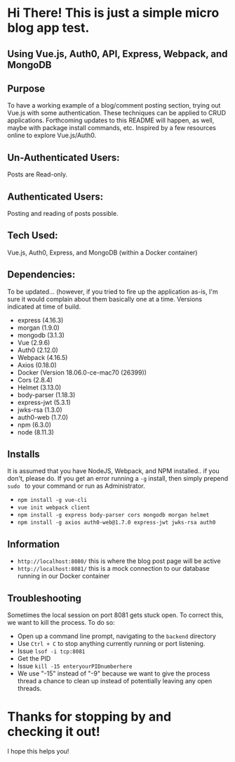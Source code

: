# Hi There! This is just a simple micro blog app test.

## Using Vue.js, Auth0, API, Express, Webpack, and MongoDB

## Purpose
To have a working example of a blog/comment posting section, trying out Vue.js with some authentication.
These techniques can be applied to CRUD applications. Forthcoming updates to this README will happen, as well, maybe with package install commands, etc. Inspired by a few resources online to explore Vue.js/Auth0.

## Un-Authenticated Users:
Posts are Read-only.

## Authenticated Users:
Posting and reading of posts possible.

## Tech Used:
Vue.js, Auth0, Express, and MongoDB (within a Docker container)

## Dependencies:
To be updated... (however, if you tried to fire up the application as-is, I'm sure it would complain about them basically one at a time. Versions indicated at time of build.
- express (4.16.3)
- morgan (1.9.0)
- mongodb (3.1.3)
- Vue (2.9.6)
- Auth0 (2.12.0)
- Webpack (4.16.5)
- Axios (0.18.0)
- Docker (Version 18.06.0-ce-mac70 (26399))
- Cors (2.8.4)
- Helmet (3.13.0)
- body-parser (1.18.3)
- express-jwt (5.3.1)
- jwks-rsa (1.3.0)
- auth0-web (1.7.0)
- npm (6.3.0)
- node (8.11.3)

## Installs
It is assumed that you have NodeJS, Webpack, and NPM installed.. if you don't, please do.
If you get an error running a ``-g`` install, then simply prepend ``sudo `` to your command or run as Administrator. 
- ``npm install -g vue-cli``
- ``vue init webpack client``
- ``npm install -g express body-parser cors mongodb morgan helmet``
- ``npm install -g axios auth0-web@1.7.0 express-jwt jwks-rsa auth0``

## Information
- ``http://localhost:8080/`` this is where the blog post page will be active
- ``http://localhost:8081/`` this is a mock connection to our database running in our Docker container

## Troubleshooting
Sometimes the local session on port 8081 gets stuck open.  To correct this, we want to kill the process.
To do so:
- Open up a command line prompt, navigating to the ``backend`` directory
- Use ``Ctrl + C`` to stop anything currently running or port listening.
- Issue ``lsof -i tcp:8081``
- Get the PID
- Issue ``kill -15 enteryourPIDnumberhere``
- We use "-15" instead of "-9" because we want to give the process thread a chance to clean up instead of potentially leaving any open threads.

# Thanks for stopping by and checking it out!
I hope this helps you!
